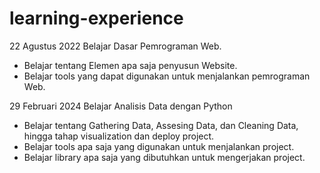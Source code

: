 # learning-experience

22 Agustus 2022
Belajar Dasar Pemrograman Web. 
* Belajar tentang Elemen apa saja penyusun Website.
* Belajar tools yang dapat digunakan untuk menjalankan pemrograman Web.

29 Februari 2024
Belajar Analisis Data dengan Python
* Belajar tentang Gathering Data, Assesing Data, dan Cleaning Data, hingga tahap visualization dan deploy project.
* Belajar tools apa saja yang digunakan untuk menjalankan project.
* Belajar library apa saja yang dibutuhkan untuk mengerjakan project.

